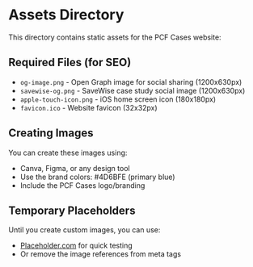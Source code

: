 # Assets Directory

This directory contains static assets for the PCF Cases website:

## Required Files (for SEO)
- `og-image.png` - Open Graph image for social sharing (1200x630px)
- `savewise-og.png` - SaveWise case study social image (1200x630px)
- `apple-touch-icon.png` - iOS home screen icon (180x180px)
- `favicon.ico` - Website favicon (32x32px)

## Creating Images
You can create these images using:
- Canva, Figma, or any design tool
- Use the brand colors: #4D6BFE (primary blue)
- Include the PCF Cases logo/branding

## Temporary Placeholders
Until you create custom images, you can use:
- [Placeholder.com](https://placeholder.com) for quick testing
- Or remove the image references from meta tags
